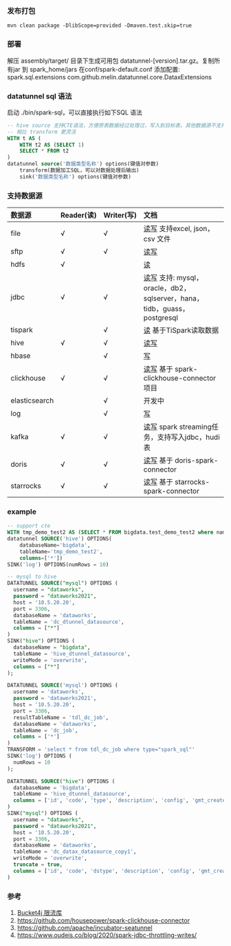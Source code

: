 ### 发布打包
```
mvn clean package -DlibScope=provided -Dmaven.test.skip=true
```

### 部署

解压 assembly/target/ 目录下生成可用包 datatunnel-[version].tar.gz。复制所有jar 到 spark_home/jars 
在conf/spark-default.conf 添加配置: spark.sql.extensions com.github.melin.datatunnel.core.DataxExtensions

### datatunnel sql 语法

启动 ./bin/spark-sql，可以直接执行如下SQL 语法

```sql
-- hive source 支持CTE语法，方便原表数据经过处理过，写入到目标表，其他数据源不支持CTE 语法。
-- 相比 transform 更灵活
WITH t AS (
    WITH t2 AS (SELECT 1)
    SELECT * FROM t2
)
datatunnel source('数据类型名称') options(键值对参数) 
    transform(数据加工SQL，可以对数据处理后输出)
    sink('数据类型名称') options(键值对参数)
```

### 支持数据源

| 数据源           | Reader(读) | Writer(写)    | 文档                                                                                         |
|:--------------|:----------| :------      |:-------------------------------------------------------------------------------------------|
| file          | √         | √            | [读写](doc/file.md) 支持excel, json，csv 文件                                                     |
| sftp          | √         | √            | [读写](doc/sftp.md)                                                                          |
| hdfs          | √         |              | [读](doc/hdfs.md)                                                                           |
| jdbc          | √         | √            | [读写](doc/jdbc.md) 支持: mysql，oracle，db2，sqlserver，hana，tidb，guass，postgresql                |
| tispark       |           | √            | [读](doc/tispark.md) 基于TiSpark读取数据                                                          |
| hive          | √         | √            | [读写](doc/hive.md)                                                                          |
| hbase         |           | √            | [写](doc/hbase.md)                                                                          |
| clickhouse    | √         | √            | [读写](doc/clickhouse.md) 基于 spark-clickhouse-connector 项目                                   |
| elasticsearch |           | √            | 开发中                                                                                        |
| log           |           | √            | [写](doc/log.md)                                                                            |
| kafka         | √         | √            | [读写](doc/kafka.md) spark streaming任务，支持写入jdbc，hudi表                                        |
| doris         | √         | √            | [读写](doc/doris.md) 基于 doris-spark-connector                                                |
| starrocks     | √         | √            | [读写](doc/starrocks.md) 基于 starrocks-spark-connector                                        |

### example
```sql
-- support cte
WITH tmp_demo_test2 AS (SELECT * FROM bigdata.test_demo_test2 where name is not null)
datatunnel SOURCE('hive') OPTIONS(
    databaseName='bigdata',
    tableName='tmp_demo_test2',
    columns=['*'])
SINK('log') OPTIONS(numRows = 10)

-- mysql to hive
DATATUNNEL SOURCE("mysql") OPTIONS (
  username = "dataworks",
  password = "dataworks2021",
  host = '10.5.20.20',
  port = 3306,
  databaseName = 'dataworks',
  tableName = 'dc_dtunnel_datasource',
  columns = ["*"]
)
SINK("hive") OPTIONS (
  databaseName = "bigdata",
  tableName = 'hive_dtunnel_datasource',
  writeMode = 'overwrite',
  columns = ["*"]
);

DATATUNNEL SOURCE('mysql') OPTIONS (
  username = 'dataworks',
  password = 'dataworks2021',
  host = '10.5.20.20',
  port = 3306,
  resultTableName = 'tdl_dc_job',
  databaseName = 'dataworks',
  tableName = 'dc_job',
  columns = ['*']
)
TRANSFORM = 'select * from tdl_dc_job where type="spark_sql"'
SINK('log') OPTIONS (
  numRows = 10
);

DATATUNNEL SOURCE("hive") OPTIONS (
  databaseName = 'bigdata',
  tableName = 'hive_dtunnel_datasource',
  columns = ['id', 'code', 'type', 'description', 'config', 'gmt_created', 'gmt_modified', 'creater', 'modifier']
)
SINK("mysql") OPTIONS (
  username = "dataworks",
  password = "dataworks2021",
  host = '10.5.20.20',
  port = 3306,
  databaseName = 'dataworks',
  tableName = 'dc_datax_datasource_copy1',
  writeMode = 'overwrite',
  truncate = true,
  columns = ['id', 'code', 'dstype', 'description', 'config', 'gmt_created', 'gmt_modified', 'creater', 'modifier']
)
```

### 参考

1. [Bucket4j 限流库](https://github.com/vladimir-bukhtoyarov/bucket4j)
2. https://github.com/housepower/spark-clickhouse-connector
3. https://github.com/apache/incubator-seatunnel
4. https://www.oudeis.co/blog/2020/spark-jdbc-throttling-writes/
